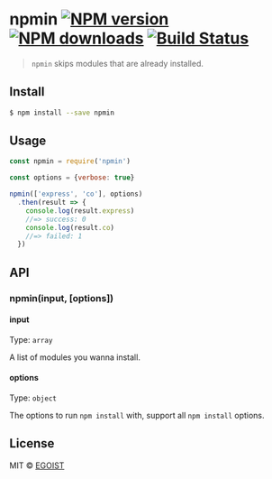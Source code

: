 # npmin [![NPM version](https://img.shields.io/npm/v/npmin.svg)](https://npmjs.com/package/npmin) [![NPM downloads](https://img.shields.io/npm/dm/npmin.svg)](https://npmjs.com/package/npmin) [![Build Status](https://img.shields.io/circleci/project/egoist/npmin/master.svg)](https://circleci.com/gh/egoist/npmin)

> `npmin` skips modules that are already installed.

## Install

```bash
$ npm install --save npmin
```

## Usage

```js
const npmin = require('npmin')

const options = {verbose: true}

npmin(['express', 'co'], options)
  .then(result => {
    console.log(result.express)
    //=> success: 0
    console.log(result.co)
    //=> failed: 1
  })
```

## API

### npmin(input, [options])

#### input

Type: `array`

A list of modules you wanna install.

#### options

Type: `object`

The options to run `npm install` with, support all `npm install` options.

## License

MIT © [EGOIST](https://github.com/egoist)

